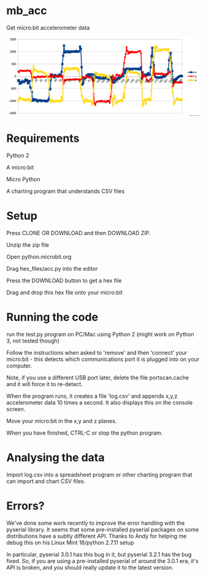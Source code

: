 # mb_acc

Get micro:bit accelerometer data

![chart](data/graph.png)

# Requirements

Python 2

A micro:bit

Micro Python

A charting program that understands CSV files

# Setup

Press CLONE OR DOWNLOAD and then DOWNLOAD ZIP.

Unzip the zip file

Open python.microbit.org

Drag hex_files/acc.py into the editor

Press the DOWNLOAD button to get a hex file

Drag and drop this hex file onto your micro:bit

# Running the code

run the test.py program on PC/Mac using Python 2 
(might work on Python 3, not tested though)

Follow the instructions when asked to 'remove' and then 'connect' your
micro:bit - this detects which communications port it is plugged into on
your computer.

Note, if you use a different USB port later, delete the file portscan.cache
and it will force it to re-detect.

When the program runs, it creates a file 'log.csv' and appends x,y,z accelerometer
data 10 times a second. It also displays this on the console screen.

Move your micro:bit in the x,y and z planes.

When you have finished, CTRL-C or stop the python program.

# Analysing the data

Import log.csv into a spreadsheet program or other charting program that
can import and chart CSV files.


# Errors?

We've done some work recently to improve the error handling with the
pyserial library. It seems that some pre-installed pyserial packages
on some distributions have a subtly different API. Thanks to Andy
for helping me debug this on his Linux Mint 18/python 2.7.11 setup

In particular, pyserial 3.0.1 has this bug in it, but pyserial 3.2.1
has the bug fixed. So, if you are using a pre-installed pyserial
of around the 3.0.1 era, it's API is broken, and you should really
update it to the latest version.


